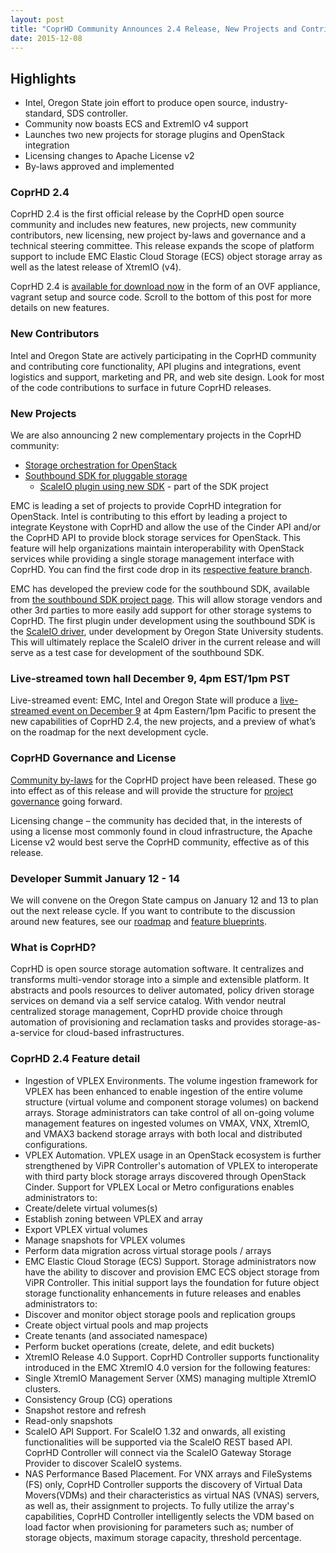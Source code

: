 ```yaml
---
layout: post
title: "CoprHD Community Announces 2.4 Release, New Projects and Contributors"
date: 2015-12-08
---
```


## Highlights

*	Intel, Oregon State join effort to produce open source, industry-standard, SDS controller.
*	Community now boasts ECS and ExtremIO v4 support
*	Launches two new projects for storage plugins and OpenStack integration
*	Licensing changes to Apache License v2
*	By-laws approved and implemented

### CoprHD 2.4

CoprHD 2.4 is the first official release by the CoprHD open source community and includes new features, new projects, new community contributors, new licensing, new project by-laws and governance and a technical steering committee. This release expands the scope of platform support to include EMC Elastic Cloud Storage (ECS) object storage array as well as the latest release of XtremIO (v4).

CoprHD 2.4 is <a href="/download/">available for download now</a> in the form of an OVF appliance, vagrant setup and source code. Scroll to the bottom of this post for more details on new features.

### New Contributors

Intel and Oregon State are actively participating in the CoprHD community and contributing core functionality, API plugins and integrations, event logistics and support, marketing and PR, and web site design. Look for most of the code contributions to
surface in future CoprHD releases.

### New Projects

We are also announcing 2 new complementary projects in the CoprHD community:

* <a href="https://coprhd.atlassian.net/wiki/display/COP/Block+Storage+API+For+OpenStack">Storage orchestration for OpenStack</a>
* <a href="https://coprhd.atlassian.net/wiki/display/COP/Southbound+SDK+for+Storage+Device+Drivers">Southbound SDK for pluggable storage</a>
  * <a href="https://coprhd.atlassian.net/wiki/display/COP/ScaleIO+Storage+Driver+Based+on+Southbound+SDK">ScaleIO plugin using new SDK</a> - part of the SDK project

EMC is leading a set of projects to provide CoprHD integration for OpenStack. Intel is contributing to this effort by leading a project to integrate Keystone with CoprHD and allow the use of the Cinder API and/or the CoprHD API to provide block storage services for OpenStack. This feature will help organizations maintain interoperability with OpenStack services while providing a single storage management interface with CoprHD. You can find the first code drop in its
<a href="https://review.coprhd.org/projects/CH/repos/coprhd-controller/browse?at=refs%2Fheads%2Ffeature-block-service-cinderapi">respective feature branch</a>.

EMC has developed the preview code for the southbound SDK, available from <a href="https://coprhd.atlassian.net/wiki/display/COP/Southbound+SDK+for+Storage+Device+Drivers">the southbound SDK project page</a>. This will allow storage vendors and other 3rd parties to more easily add support for other storage systems to CoprHD.
The first plugin under development using the southbound SDK is the <a href="https://coprhd.atlassian.net/wiki/display/COP/ScaleIO+Storage+Driver+Based+on+Southbound+SDK">ScaleIO driver</a>, under development by Oregon State University students. This will ultimately replace the ScaleIO driver in the current release and will serve as a test case for development of the southbound SDK.

### Live-streamed town hall December 9, 4pm EST/1pm PST

Live-streamed event: EMC, Intel and Oregon State will produce a <a href="https://www.youtube.com/watch?v=VslEYcUS_8s" target="_blank">live-streamed event on December 9</a> at 4pm Eastern/1pm Pacific to present the new capabilities of CoprHD 2.4, the new projects, and a preview of what’s on the roadmap for the next development cycle.

### CoprHD Governance and License

<a href="https://coprhd.atlassian.net/wiki/display/COP/Bylaws">Community by-laws</a> for the CoprHD project have been released. These go into effect as of this release and will provide the structure for <a href="https://coprhd.atlassian.net/wiki/display/COP/Governance">project governance</a> going forward.

Licensing change – the community has decided that, in the interests of using a license most commonly found in cloud infrastructure, the Apache License v2 would best serve the CoprHD community, effective as of this release.

### Developer Summit January 12 - 14

We will convene on the Oregon State campus on January 12 and 13 to plan out the next release cycle. If you want to contribute to the discussion around new features, see our <a href="https://coprhd.atlassian.net/wiki/display/COP/Roadmap">roadmap</a> and <a href="https://coprhd.atlassian.net/wiki/display/COP/Projects">feature blueprints</a>.


### What is CoprHD?

CoprHD is open source storage automation software. It centralizes and transforms multi-vendor storage into a simple and extensible platform. It abstracts and pools resources to deliver automated, policy driven storage services on demand via a self service catalog. With vendor neutral centralized storage management, CoprHD provide choice through automation of provisioning and reclamation tasks and provides storage-as-a-service for cloud-based infrastructures.

### CoprHD 2.4 Feature detail

* Ingestion of VPLEX Environments. The volume ingestion framework for VPLEX has been enhanced to enable ingestion of the entire volume structure (virtual volume and component storage volumes) on backend arrays. Storage administrators can take control of all on-going volume management features on ingested volumes on VMAX, VNX, XtremIO, and VMAX3 backend storage arrays with both local and distributed configurations.
* VPLEX Automation. VPLEX usage in an OpenStack ecosystem is further strengthened by ViPR Controller's automation of VPLEX to interoperate with third party block storage arrays discovered through OpenStack Cinder. Support for VPLEX Local or Metro configurations enables administrators to:
 * Create/delete virtual volumes(s)
 * Establish zoning between VPLEX and array
 * Export VPLEX virtual volumes
 * Manage snapshots for VPLEX volumes
 * Perform data migration across virtual storage pools / arrays
*	EMC Elastic Cloud Storage (ECS) Support. Storage administrators now have the ability to discover and provision EMC ECS object storage from ViPR Controller. This initial support lays the foundation for future object storage functionality enhancements in future releases and enables administrators to:
 * Discover and monitor object storage pools and replication groups
 * Create object virtual pools and map projects
 * Create tenants (and associated namespace)
 * Perform bucket operations (create, delete, and edit buckets)
* XtremIO Release 4.0 Support. CoprHD Controller supports functionality introduced in the EMC XtremIO 4.0 version for the following features:
 * Single XtremIO Management Server (XMS) managing multiple XtremIO clusters.
 * Consistency Group (CG) operations
 * Snapshot restore and refresh
 * Read-only snapshots
* ScaleIO API Support. For ScaleIO 1.32 and onwards, all existing functionalities will be supported via the ScaleIO REST based API. CoprHD Controller will connect via the ScaleIO Gateway Storage Provider to discover ScaleIO systems.
* NAS Performance Based Placement. For VNX arrays and FileSystems (FS) only, CoprHD Controller supports the discovery of Virtual Data Movers(VDMs) and their characteristics as virtual NAS (VNAS) servers, as well as, their assignment to projects. To fully utilize the array's capabilities, CoprHD Controller intelligently selects the VDM based on load factor when provisioning for parameters such as; number of storage objects, maximum storage capacity, threshold percentage.
